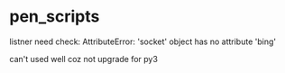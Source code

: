 # pen_scripts

listner need check: 
AttributeError: 'socket' object has no attribute 'bing' 

can't used well coz not upgrade for py3
